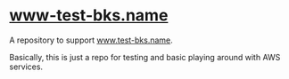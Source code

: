 # www-test-bks.name
A repository to support www.test-bks.name.  

Basically, this is just a repo for testing and basic playing around with AWS services.
